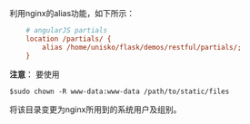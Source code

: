 利用nginx的alias功能，如下所示：

```ini
    # angularJS partials
    location /partials/ {
        alias /home/unisko/flask/demos/restful/partials/;
    }
```

**注意**： 要使用

```
$sudo chown -R www-data:www-data /path/to/static/files
```

将该目录变更为nginx所用到的系统用户及组别。
